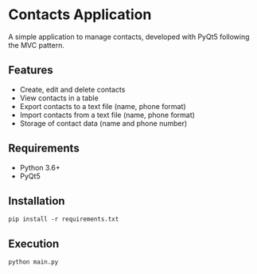 # Contacts Application

A simple application to manage contacts, developed with PyQt5 following the MVC pattern.

## Features

- Create, edit and delete contacts
- View contacts in a table
- Export contacts to a text file (name, phone format)
- Import contacts from a text file (name, phone format)
- Storage of contact data (name and phone number)

## Requirements

- Python 3.6+
- PyQt5

## Installation

```
pip install -r requirements.txt
```

## Execution

```
python main.py
```

